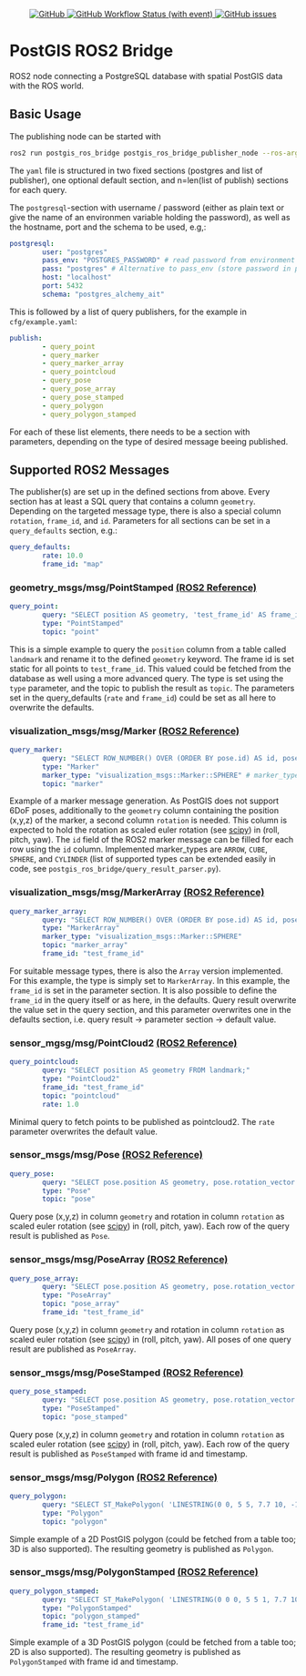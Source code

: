 <p align="center">
  <a href="https://github.com/steven-tey/novel/blob/main/LICENSE">
        <img alt="GitHub" src="https://img.shields.io/github/license/wallner90/postgis_ros_bridge">
  </a>
  <a href="https://github.com/wallner90/postgis_ros_bridge/actions/workflows/ros.yaml">
        <img alt="GitHub Workflow Status (with event)" src="https://img.shields.io/github/actions/workflow/status/wallner90/postgis_ros_bridge/ros.yaml?label=build%20%26%20test">
  </a>
  <a href="https://github.com/wallner90/postgis_ros_bridge/issues">
      <img alt="GitHub issues" src="https://img.shields.io/github/issues/wallner90/postgis_ros_bridge">  
  </a>
</p>


# PostGIS ROS2 Bridge

ROS2 node connecting a PostgreSQL database with spatial PostGIS data with the ROS world.

## Basic Usage

The publishing node can be started with

````bash
ros2 run postgis_ros_bridge postgis_ros_bridge_publisher_node --ros-args --params-file /PATH_TO/params.yaml
````
The `yaml` file is structured in two fixed sections (postgres and list of publisher), one optional default section, and n=len(list of publish) sections for each query.

The `postgresql`-section with username / password (either as plain text or give the name of an environmen variable holding the password), as well as the hostname, port and the schema to be used, e.g,:
````yaml
postgresql:
        user: "postgres"
        pass_env: "POSTGRES_PASSWORD" # read password from environment variable (recommended)
        pass: "postgres" # Alternative to pass_env (store password in plaintext (not recommended))
        host: "localhost" 
        port: 5432
        schema: "postgres_alchemy_ait"
````
This is followed by a list of query publishers, for the example in `cfg/example.yaml`:
````yaml
publish:
        - query_point
        - query_marker
        - query_marker_array
        - query_pointcloud
        - query_pose
        - query_pose_array
        - query_pose_stamped
        - query_polygon
        - query_polygon_stamped
````
For each of these list elements, there needs to be a section with parameters, depending on the type of desired message beeing published.

## Supported ROS2 Messages

The publisher(s) are set up in the defined sections from above. Every section has at least a SQL query that contains a column `geometry`.
Depending on the targeted message type, there is also a special column `rotation`, `frame_id`, and `id`.
Parameters for all sections can be set in a `query_defaults` section, e.g.:
````yaml
query_defaults:
        rate: 10.0
        frame_id: "map"
````

### geometry_msgs/msg/PointStamped [(ROS2 Reference)](https://docs.ros2.org/latest/api/geometry_msgs/msg/PointStamped.html)
````yaml
query_point:
        query: "SELECT position AS geometry, 'test_frame_id' AS frame_id FROM landmark;"
        type: "PointStamped" 
        topic: "point"
````
This is a simple example to query the `position` column from a table called `landmark` and rename it to the defined `geometry` keyword.
The frame id is set static for all points to `test_frame_id`. This valued could be fetched from the database as well using a more advanced query. The type is set using the `type` parameter, and the topic to publish the result as `topic`.
The parameters set in the query_defaults (`rate` and `frame_id`) could be set as all here to overwrite the defaults.

### visualization_msgs/msg/Marker [(ROS2 Reference)](https://docs.ros2.org/galactic/api/visualization_msgs/msg/Marker.html)
````yaml
query_marker:
        query: "SELECT ROW_NUMBER() OVER (ORDER BY pose.id) AS id, pose.position AS geometry, pose.rotation_vector AS rotation, test_frame_id' AS frame_id FROM pose;"
        type: "Marker"
        marker_type: "visualization_msgs::Marker::SPHERE" # marker_type or here | default sphere
        topic: "marker"
````
Example of a marker message generation. As PostGIS does not support 6DoF poses, additionally to the `geometry` column containing the position (x,y,z) of the marker, a second column `rotation` is needed. This column is expected to hold the rotation as scaled euler rotation (see [scipy](https://docs.scipy.org/doc/scipy/reference/generated/scipy.spatial.transform.Rotation.html)) in (roll, pitch, yaw). The `id` field of the ROS2 marker message can be filled for each row using the `id` column.
Implemented marker_types are `ARROW`, `CUBE`, `SPHERE`, and  `CYLINDER` (list of supported types can be extended easily in code, see `postgis_ros_bridge/query_result_parser.py`).

### visualization_msgs/msg/MarkerArray [(ROS2 Reference)](https://docs.ros2.org/galactic/api/visualization_msgs/msg/MarkerArray.html)
````yaml
query_marker_array:
        query: "SELECT ROW_NUMBER() OVER (ORDER BY pose.id) AS id, pose.position AS geometry, pose.rotation_vector AS rotation FROM pose;"
        type: "MarkerArray"
        marker_type: "visualization_msgs::Marker::SPHERE" 
        topic: "marker_array"
        frame_id: "test_frame_id"
````
For suitable message types, there is also the `Array` version implemented. For this example, the type is simply set to `MarkerArray`. In this example, the `frame_id` is set in the parameter section. It is also possible to define the `frame_id` in the query itself or as here, in the defaults. Query result overwrite the value set in the query section, and this parameter overwrites one in the defaults section, i.e. query result -> parameter section -> default value.

### sensor_mgsg/msg/PointCloud2 [(ROS2 Reference)](https://docs.ros2.org/latest/api/sensor_msgs/msg/PointCloud2.html)
````yaml
query_pointcloud:
        query: "SELECT position AS geometry FROM landmark;"
        type: "PointCloud2"
        frame_id: "test_frame_id"
        topic: "pointcloud"
        rate: 1.0
````
Minimal query to fetch points to be published as pointcloud2. The `rate` parameter overwrites the default value.

### sensor_msgs/msg/Pose [(ROS2 Reference)](https://docs.ros2.org/latest/api/geometry_msgs/msg/Pose.html)
````yaml
query_pose:
        query: "SELECT pose.position AS geometry, pose.rotation_vector AS rotation FROM pose;"
        type: "Pose"
        topic: "pose"
````
Query pose (x,y,z) in column `geometry` and rotation in column `rotation` as scaled euler rotation (see [scipy](https://docs.scipy.org/doc/scipy/reference/generated/scipy.spatial.transform.Rotation.html)) in (roll, pitch, yaw). Each row of the query result is published as `Pose`.

### sensor_msgs/msg/PoseArray [(ROS2 Reference)](https://docs.ros2.org/latest/api/geometry_msgs/msg/PoseArray.html)
````yaml
query_pose_array:
        query: "SELECT pose.position AS geometry, pose.rotation_vector AS rotation FROM pose;"
        type: "PoseArray"
        topic: "pose_array"
        frame_id: "test_frame_id"
````
Query pose (x,y,z) in column `geometry` and rotation in column `rotation` as scaled euler rotation (see [scipy](https://docs.scipy.org/doc/scipy/reference/generated/scipy.spatial.transform.Rotation.html)) in (roll, pitch, yaw). All poses of one query result are published as `PoseArray`.

### sensor_msgs/msg/PoseStamped [(ROS2 Reference)](https://docs.ros2.org/latest/api/geometry_msgs/msg/PoseStamped.html)
````yaml
query_pose_stamped:
        query: "SELECT pose.position AS geometry, pose.rotation_vector AS rotation, 'test_frame_id' AS frame_id FROM pose;"
        type: "PoseStamped"
        topic: "pose_stamped"
````
Query pose (x,y,z) in column `geometry` and rotation in column `rotation` as scaled euler rotation (see [scipy](https://docs.scipy.org/doc/scipy/reference/generated/scipy.spatial.transform.Rotation.html)) in (roll, pitch, yaw). Each row of the query result is published as `PoseStamped` with frame id and timestamp.

### sensor_msgs/msg/Polygon [(ROS2 Reference)](https://docs.ros2.org/latest/api/geometry_msgs/msg/Polygon.html)
````yaml
query_polygon:
        query: "SELECT ST_MakePolygon( 'LINESTRING(0 0, 5 5, 7.7 10, -1.0 10.0, 0 0)') AS geometry, 'test' AS frame_id;"
        type: "Polygon"
        topic: "polygon"
````
Simple example of a 2D PostGIS polygon (could be fetched from a table too; 3D is also supported). The resulting geometry is published as `Polygon`.

### sensor_msgs/msg/PolygonStamped [(ROS2 Reference)](https://docs.ros2.org/latest/api/geometry_msgs/msg/PolygonStamped.html)
````yaml
query_polygon_stamped:
        query: "SELECT ST_MakePolygon( 'LINESTRING(0 0 0, 5 5 1, 7.7 10 1, -1.0 10.0 0, 0 0 0)') AS geometry, 'test' AS frame_id;"
        type: "PolygonStamped"
        topic: "polygon_stamped"
        frame_id: "test_frame_id"
````
Simple example of a 3D PostGIS polygon (could be fetched from a table too; 2D is also supported). The resulting geometry is published as `PolygonStamped` with frame id and timestamp.
